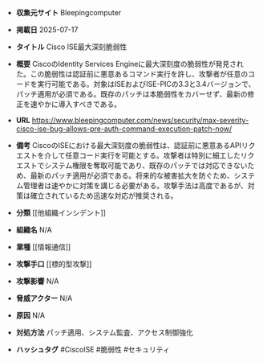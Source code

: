 - **収集元サイト**
Bleepingcomputer

- **掲載日**
2025-07-17

- **タイトル**
Cisco ISE最大深刻脆弱性

- **概要**
CiscoのIdentity Services Engineに最大深刻度の脆弱性が発見された。この脆弱性は認証前に悪意あるコマンド実行を許し、攻撃者が任意のコードを実行可能である。対象はISEおよびISE-PICの3.3と3.4バージョンで、パッチ適用が必須である。既存のパッチは本脆弱性をカバーせず、最新の修正を速やかに導入すべきである。

- **URL**
https://www.bleepingcomputer.com/news/security/max-severity-cisco-ise-bug-allows-pre-auth-command-execution-patch-now/

- **備考**
CiscoのISEにおける最大深刻度の脆弱性は、認証前に悪意あるAPIリクエストを介して任意コード実行を可能とする。攻撃者は特別に細工したリクエストでシステム権限を奪取可能であり、既存のパッチでは対応できないため、最新のパッチ適用が必須である。将来的な被害拡大を防ぐため、システム管理者は速やかに対策を講じる必要がある。攻撃手法は高度であるが、対策は確立されているため迅速な対応が推奨される。

- **分類**
[[他組織インシデント]]

- **組織名**
N/A

- **業種**
[[情報通信]]

- **攻撃手口**
[[標的型攻撃]]

- **攻撃影響**
N/A

- **脅威アクター**
N/A

- **原因**
N/A

- **対処方法**
パッチ適用、システム監査、アクセス制御強化

- **ハッシュタグ**
#CiscoISE #脆弱性 #セキュリティ
